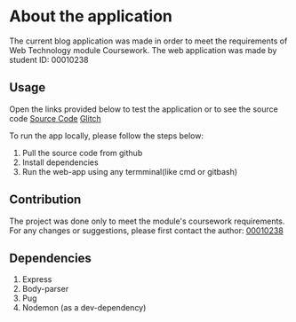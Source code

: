 # About the application

The current blog application was made in order to meet the requirements of Web Technology module Coursework. The web application was made by student ID: 00010238

## Usage

Open the links provided below to test the application or to see the source code
[Source Code]()
[Glitch]()

To run the app locally, please follow the steps below:

1) Pull the source code from github
2) Install dependencies
3) Run the web-app using any termminal(like cmd or gitbash)

## Contribution

The project was done only to meet the module's coursework requirements. 
For any changes or suggestions, please first contact the author: [00010238]() 

## Dependencies

1) Express
2) Body-parser
3) Pug
4) Nodemon (as a dev-dependency)